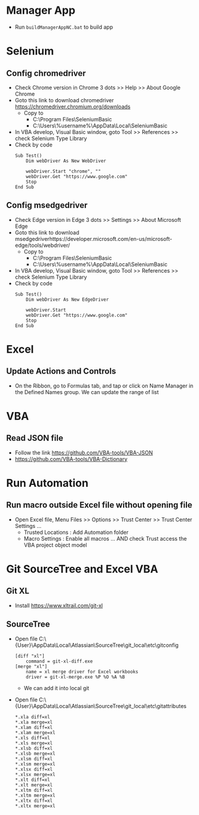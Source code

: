 # Manager App
 - Run `buildManagerAppNC.bat` to build app
 
# Selenium
## Config chromedriver
 - Check Chrome version in Chrome 3 dots >> Help >> About Google Chrome 
 - Goto this link to download chromedriver https://chromedriver.chromium.org/downloads
    + Copy to 
        - C:\Program Files\SeleniumBasic 
        - C:\Users\\%username%\AppData\Local\SeleniumBasic
 - In VBA develop, Visual Basic window, goto Tool >> References >> check Selenium Type Library
 - Check by code
    ```
    Sub Test()
        Dim webDriver As New WebDriver
        
        webDriver.Start "chrome", ""
        webDriver.Get "https://www.google.com"
        Stop
    End Sub
    ```
## Config msedgedriver
 - Check Edge version in Edge 3 dots >> Settings >> About Microsoft Edge  
 - Goto this link to download msedgedriverhttps://developer.microsoft.com/en-us/microsoft-edge/tools/webdriver/
    + Copy to 
        - C:\Program Files\SeleniumBasic 
        - C:\Users\\%username%\AppData\Local\SeleniumBasic
 - In VBA develop, Visual Basic window, goto Tool >> References >> check Selenium Type Library
 - Check by code
    ```
    Sub Test()
        Dim webDriver As New EdgeDriver
        
        webDriver.Start
        webDriver.Get "https://www.google.com"
        Stop
    End Sub
    ```
# Excel
## Update Actions and Controls
- On the Ribbon, go to Formulas tab, and tap or click on Name Manager in the Defined Names group. We can update the range of list
## 

# VBA
## Read JSON file
 - Follow the link https://github.com/VBA-tools/VBA-JSON
 - https://github.com/VBA-tools/VBA-Dictionary

# Run Automation
## Run macro outside Excel file without opening file
 - Open Excel file, Menu Files >> Options >> Trust Center >> Trust Center Settings ... 
    - Trusted Locations : Add Automation folder
    - Macro Settings : Enable all macros ... AND check Trust access the VBA project object model

# Git SourceTree and Excel VBA
## Git XL 
- Install https://www.xltrail.com/git-xl

## SourceTree
- Open file C:\\{User}\\AppData\Local\Atlassian\SourceTree\git_local\etc\gitconfig
    ```
    [diff "xl"]
	    command = git-xl-diff.exe
    [merge "xl"]
	    name = xl merge driver for Excel workbooks
	    driver = git-xl-merge.exe %P %O %A %B
    ```

    + We can add it into local git
- Open file C:\\{User}\\AppData\Local\Atlassian\SourceTree\git_local\etc\gitattributes
    ```
    *.xla diff=xl
    *.xla merge=xl
    *.xlam diff=xl
    *.xlam merge=xl
    *.xls diff=xl
    *.xls merge=xl
    *.xlsb diff=xl
    *.xlsb merge=xl
    *.xlsm diff=xl
    *.xlsm merge=xl
    *.xlsx diff=xl
    *.xlsx merge=xl
    *.xlt diff=xl
    *.xlt merge=xl
    *.xltm diff=xl
    *.xltm merge=xl
    *.xltx diff=xl
    *.xltx merge=xl
    ```